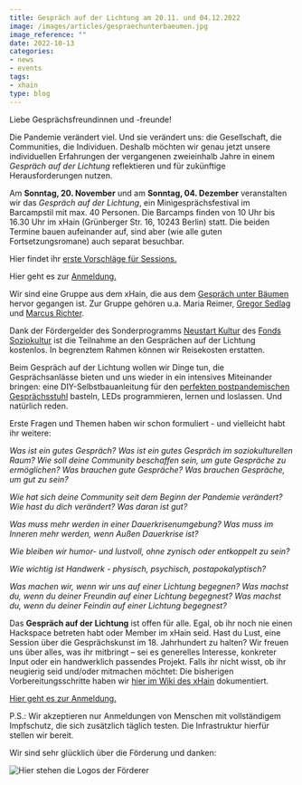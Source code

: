 ```yaml
---
title: Gespräch auf der Lichtung am 20.11. und 04.12.2022 
image: /images/articles/gespraechunterbaeumen.jpg
image_reference: ""
date: 2022-10-13
categories:
- news
- events
tags:
- xhain
type: blog
---
```


Liebe Gesprächsfreundinnen und -freunde!

Die Pandemie verändert viel. Und sie verändert uns: die Gesellschaft, die Communities, die Individuen. Deshalb möchten wir genau jetzt unsere individuellen Erfahrungen der vergangenen zweieinhalb Jahre in einem *Gespräch auf der Lichtung* reflektieren und für zukünftige Herausforderungen nutzen. 

Am **Sonntag, 20. November** und am **Sonntag, 04. Dezember** veranstalten wir das *Gespräch auf der Lichtung*, ein Minigesprächsfestival im Barcampstil mit max. 40 Personen. Die Barcamps finden von 10 Uhr bis 16.30 Uhr im xHain (Grünberger Str. 16, 10243 Berlin) statt. Die beiden Termine bauen aufeinander auf, sind aber (wie alle guten Fortsetzungsromane) auch separat besuchbar.

Hier findet ihr [erste Vorschläge für Sessions.](https://files.x-hain.de/s/RAye3Dsca5ymA67)

Hier geht es zur [Anmeldung.](https://files.x-hain.de/apps/forms/YCooT9AfZCFcWSz7)

Wir sind eine Gruppe aus dem xHain, die aus dem [Gespräch unter Bäumen](https://wiki.x-hain.de/de/Events/Gespr%C3%A4chunterB%C3%A4umen) hervor gegangen ist. Zur Gruppe gehören u.a. Maria Reimer, [Gregor Sedlag](https://twitter.com/gregorsedlag) und [Marcus Richter](https://twitter.com/monoxyd). 

Dank der Fördergelder des Sonderprogramms [Neustart Kultur](https://www.fonds-soziokultur.de/gefoerderte-projekte/sonderprogramm-neustart-kultur.html) des [Fonds Soziokultur](https://www.fonds-soziokultur.de/) ist die Teilnahme an den Gesprächen auf der Lichtung kostenlos. In begrenztem Rahmen können wir Reisekosten erstatten.

Beim Gespräch auf der Lichtung wollen wir Dinge tun, die Gesprächsanlässe bieten und uns wieder in ein intensives Miteinander bringen: eine DIY-Selbstbauanleitung für den [perfekten postpandemischen Gesprächsstuhl](https://tinyurl.com/2emolhft) basteln, LEDs programmieren, lernen und loslassen. Und natürlich reden. 

Erste Fragen und Themen haben wir schon formuliert - und vielleicht habt ihr weitere:

*Was ist ein gutes Gespräch? Was ist ein gutes Gespräch im soziokulturellen Raum? Wie soll deine Community beschaffen sein, um gute Gespräche zu ermöglichen? Was brauchen gute Gespräche? Was brauchen Gespräche, um gut zu sein?*

*Wie hat sich deine Community seit dem Beginn der Pandemie verändert? Wie hast du dich verändert? Was daran ist gut?*

*Was muss mehr werden in einer Dauerkrisenumgebung? Was muss im Inneren mehr werden, wenn Außen Dauerkrise ist?*

*Wie bleiben wir humor- und lustvoll, ohne zynisch oder entkoppelt zu sein?*

*Wie wichtig ist Handwerk - physisch, psychisch, postapokalyptisch?*

*Was machen wir, wenn wir uns auf einer Lichtung begegnen? Was machst du, wenn du deiner Freundin auf einer Lichtung begegnest? Was machst du, wenn du deiner Feindin auf einer Lichtung begegnest?*

Das **Gespräch auf der Lichtung** ist offen für alle. Egal, ob ihr noch nie einen Hackspace betreten habt oder Member im xHain seid. Hast du Lust, eine Session über die Gesprächskunst im 18. Jahrhundert zu halten? Wir freuen uns über alles, was ihr mitbringt – sei es generelles Interesse, konkreter Input oder ein handwerklich passendes Projekt. Falls ihr nicht wisst, ob ihr neugierig seid und/oder mitmachen möchtet: Die bisherigen Vorbereitungsschritte haben wir [hier im Wiki des xHain](https://wiki.x-hain.de/en/Events/Gespr%C3%A4ch-auf-der-Lichtung) dokumentiert. 

[Hier geht es zur Anmeldung.](https://files.x-hain.de/apps/forms/YCooT9AfZCFcWSz7) 

P.S.: Wir akzeptieren nur Anmeldungen von Menschen mit vollständigem Impfschutz, die sich zusätzlich täglich testen. Die Infrastruktur hierfür stellen wir bereit.

Wir sind sehr glücklich über die Förderung und danken:

![Hier stehen die Logos der Förderer](/images/articles/logopaket3.png)
